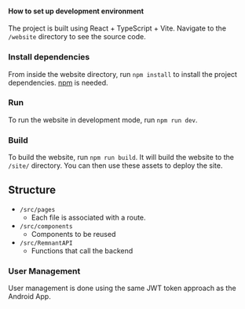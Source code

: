 #### How to set up development environment

The project is built using React + TypeScript + Vite. Navigate to the `/website`
directory to see the source code.

### Install dependencies

From inside the website directory, run `npm install` to install the project
dependencies. [npm](https://www.npmjs.com/) is needed.

### Run

To run the website in development mode, run `npm run dev`.

### Build

To build the website, run `npm run build`. It will build the website to the
`/site/` directory. You can then use these assets to deploy the site.

## Structure

-   `/src/pages`
    -   Each file is associated with a route.
-   `/src/components`
    -   Components to be reused
-   `/src/RemnantAPI`
    -   Functions that call the backend

### User Management

User management is done using the same JWT token approach as the Android App.
